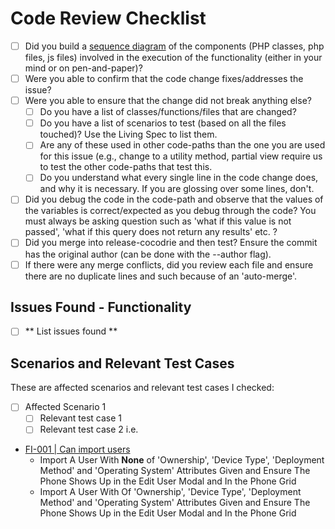 # Code Review Checklist

- [ ] Did you build a [sequence diagram](https://en.wikipedia.org/wiki/Sequence_diagram) of the components (PHP classes, php files, js files) involved in the execution of the functionality (either in your mind or on pen-and-paper)?
- [ ] Were you able to confirm that the code change fixes/addresses the issue?
- [ ] Were you able to ensure that the change did not break anything else?
  - [ ] Do you have a list of classes/functions/files that are changed?
  - [ ] Do you have a list of scenarios to test (based on all the files touched)? Use the Living Spec to list them.
  - [ ] Are any of these used in other code-paths than the one you are used for this issue (e.g., change to a utility method, partial view require us to test the other code-paths that test this.
  - [ ] Do you understand what every single line in the code change does, and why it is necessary. If you are glossing over some lines, don't. 
- [ ] Did you debug the code in the code-path and observe that the values of the variables is correct/expected as you debug through the code? You must always be asking question such as 'what if this value is not passed', 'what if this query does not return any results' etc. ? 
- [ ] Did you merge into release-cocodrie and then test? Ensure the commit has the original author (can be done with the --author flag).
- [ ] If there were any merge conflicts, did you review each file and ensure there are no duplicate lines and such because of an 'auto-merge'.

## Issues Found - Functionality

- [ ] ** List issues found **

## Scenarios and Relevant Test Cases

These are affected scenarios and relevant test cases I checked:

- [ ] Affected Scenario 1
   - [ ] Relevant test case 1
   - [ ] Relevant test case 2
i.e.   
- [FI-001 | Can import users](https://github.com/cellcontrol/web/wiki/Scenario-FI-001)
   - Import A User With **None** of 'Ownership', 'Device Type', 'Deployment Method' and 'Operating System' Attributes Given and Ensure The Phone Shows Up in the Edit User Modal and In the Phone Grid
   - Import A User With Of 'Ownership', 'Device Type', 'Deployment Method' and 'Operating System' Attributes Given and Ensure The Phone Shows Up in the Edit User Modal and In the Phone Grid
